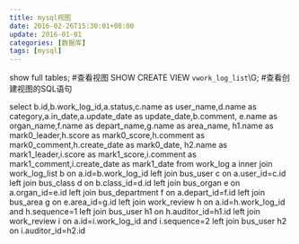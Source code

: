 ```yaml
---
title: mysql视图
date: 2016-02-26T15:30:01+08:00
update: 2016-01-01
categories: [数据库]
tags: [mysql]
---
```

show full tables; #查看视图
SHOW CREATE VIEW `vwork_log_list`\G; #查看创建视图的SQL语句


select b.id,b.work_log_id,a.status,c.name as user_name,d.name as category,a.in_date,a.update_date as update_date,b.comment,
e.name as organ_name,f.name as depart_name,g.name as area_name,
h1.name as mark0_leader,h.score as mark0_score,h.comment as mark0_comment,h.create_date as mark0_date,
h2.name as mark1_leader,i.score as mark1_score,i.comment as mark1_comment,i.create_date as mark1_date
from work_log a
inner join work_log_list b on a.id=b.work_log_id
left join bus_user c on a.user_id=c.id
left join bus_class d on b.class_id=d.id
left join bus_organ e on a.organ_id=e.id
left join bus_department f on a.depart_id=f.id
left join bus_area g on e.area_id=g.id
left join work_review h on a.id=h.work_log_id and h.sequence=1
left join bus_user h1 on h.auditor_id=h1.id
left join work_review i on a.id=i.work_log_id and i.sequence=2
left join bus_user h2 on i.auditor_id=h2.id
